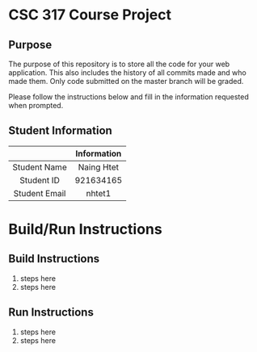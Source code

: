 # CSC 317 Course Project

## Purpose

The purpose of this repository is to store all the code for your web application. This also includes the history of all commits made and who made them. Only code submitted on the master branch will be graded.

Please follow the instructions below and fill in the information requested when prompted.

## Student Information

|               | Information   |
|:-------------:|:-------------:|
| Student Name  | Naing Htet    |
| Student ID    | 921634165     |
| Student Email | nhtet1        |



# Build/Run Instructions

## Build Instructions
1. steps here
2. steps here

## Run Instructions
1. steps here
2. steps here 
